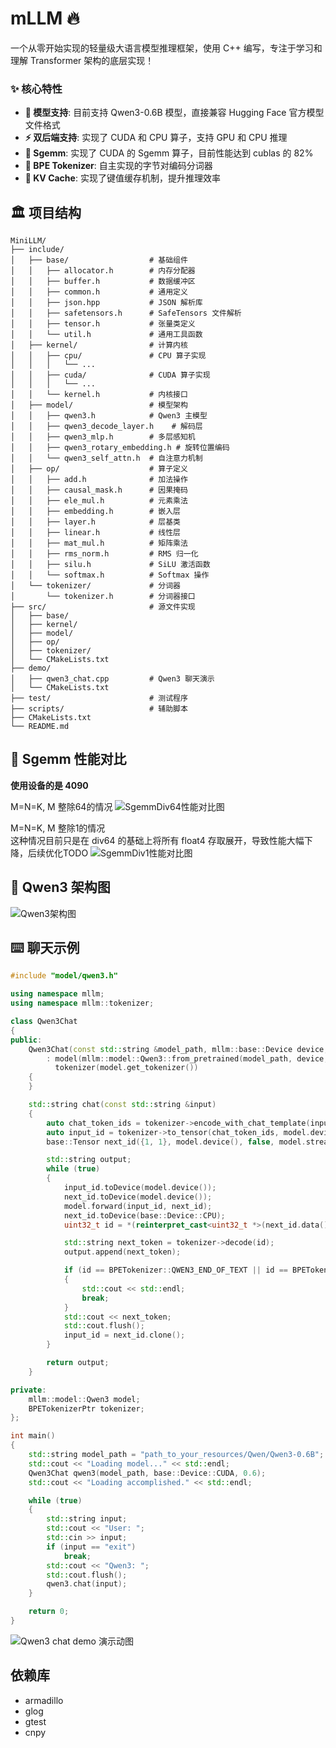 # mLLM 🔥

一个从零开始实现的轻量级大语言模型推理框架，使用 C++ 编写，专注于学习和理解 Transformer 架构的底层实现！

### ✨ 核心特性

- **🤖 模型支持**: 目前支持 Qwen3-0.6B 模型，直接兼容 Hugging Face 官方模型文件格式
- **⚡ 双后端支持**: 实现了 CUDA 和 CPU 算子，支持 GPU 和 CPU 推理
- **🧮 Sgemm**: 实现了 CUDA 的 Sgemm 算子，目前性能达到 cublas 的 82%
- **📝 BPE Tokenizer**: 自主实现的字节对编码分词器
- **💾 KV Cache**: 实现了键值缓存机制，提升推理效率

## 🏛️ 项目结构

```
MiniLLM/
├── include/
│   ├── base/                  # 基础组件
│   │   ├── allocator.h        # 内存分配器
│   │   ├── buffer.h           # 数据缓冲区
│   │   ├── common.h           # 通用定义
│   │   ├── json.hpp           # JSON 解析库
│   │   ├── safetensors.h      # SafeTensors 文件解析
│   │   ├── tensor.h           # 张量类定义
│   │   └── util.h             # 通用工具函数
│   ├── kernel/                # 计算内核
│   │   ├── cpu/               # CPU 算子实现
│   │   │   └── ...
│   │   ├── cuda/              # CUDA 算子实现
│   │   │   └── ...
│   │   └── kernel.h           # 内核接口
│   ├── model/                 # 模型架构
│   │   ├── qwen3.h            # Qwen3 主模型
│   │   ├── qwen3_decode_layer.h    # 解码层
│   │   ├── qwen3_mlp.h        # 多层感知机
│   │   ├── qwen3_rotary_embedding.h # 旋转位置编码
│   │   └── qwen3_self_attn.h  # 自注意力机制
│   ├── op/                    # 算子定义
│   │   ├── add.h              # 加法操作
│   │   ├── causal_mask.h      # 因果掩码
│   │   ├── ele_mul.h          # 元素乘法
│   │   ├── embedding.h        # 嵌入层
│   │   ├── layer.h            # 层基类
│   │   ├── linear.h           # 线性层
│   │   ├── mat_mul.h          # 矩阵乘法
│   │   ├── rms_norm.h         # RMS 归一化
│   │   ├── silu.h             # SiLU 激活函数
│   │   └── softmax.h          # Softmax 操作
│   └── tokenizer/             # 分词器
│       └── tokenizer.h        # 分词器接口
├── src/                       # 源文件实现
│   ├── base/
│   ├── kernel/
│   ├── model/
│   ├── op/
│   ├── tokenizer/
│   └── CMakeLists.txt
├── demo/
│   ├── qwen3_chat.cpp         # Qwen3 聊天演示
│   └── CMakeLists.txt
├── test/                      # 测试程序
├── scripts/                   # 辅助脚本
├── CMakeLists.txt
└── README.md
```

## 🧮 Sgemm 性能对比
**使用设备的是 4090**

M=N=K, M 整除64的情况
![SgemmDiv64性能对比图](https://github.com/BowTen/mLLM/raw/main/resources/gemm_performance_comparison_div64.png)

M=N=K, M 整除1的情况<br>
这种情况目前只是在 div64 的基础上将所有 float4 存取展开，导致性能大幅下降，后续优化TODO
![SgemmDiv1性能对比图](https://github.com/BowTen/mLLM/raw/main/resources/gemm_performance_comparison_div1.png)


## 🤖 Qwen3 架构图
![Qwen3架构图](https://github.com/BowTen/mLLM/raw/main/resources/qwen3_arc.png)

## ⌨️ 聊天示例

```cpp
#include "model/qwen3.h"

using namespace mllm;
using namespace mllm::tokenizer;

class Qwen3Chat
{
public:
    Qwen3Chat(const std::string &model_path, mllm::base::Device device, float temperature)
        : model(mllm::model::Qwen3::from_pretrained(model_path, device, temperature)),
          tokenizer(model.get_tokenizer())
    {
    }

    std::string chat(const std::string &input)
    {
        auto chat_token_ids = tokenizer->encode_with_chat_template(input, true, true);
        auto input_id = tokenizer->to_tensor(chat_token_ids, model.device());
        base::Tensor next_id({1, 1}, model.device(), false, model.stream());

        std::string output;
        while (true)
        {
            input_id.toDevice(model.device());
            next_id.toDevice(model.device());
            model.forward(input_id, next_id);
            next_id.toDevice(base::Device::CPU);
            uint32_t id = *(reinterpret_cast<uint32_t *>(next_id.data()));

            std::string next_token = tokenizer->decode(id);
            output.append(next_token);

            if (id == BPETokenizer::QWEN3_END_OF_TEXT || id == BPETokenizer::QWEN3_IM_END)
            {
                std::cout << std::endl;
                break;
            }
            std::cout << next_token;
            std::cout.flush();
            input_id = next_id.clone();
        }

        return output;
    }

private:
    mllm::model::Qwen3 model;
    BPETokenizerPtr tokenizer;
};

int main()
{
    std::string model_path = "path_to_your_resources/Qwen/Qwen3-0.6B";
    std::cout << "Loading model..." << std::endl;
    Qwen3Chat qwen3(model_path, base::Device::CUDA, 0.6);
    std::cout << "Loading accomplished." << std::endl;

    while (true)
    {
        std::string input;
        std::cout << "User: ";
        std::cin >> input;
        if (input == "exit")
            break;
        std::cout << "Qwen3: ";
        std::cout.flush();
        qwen3.chat(input);
    }

    return 0;
}
```

![Qwen3 chat demo 演示动图](https://github.com/BowTen/mLLM/raw/main/resources/chat_demo.gif)


## 依赖库

- armadillo
- glog
- gtest
- cnpy